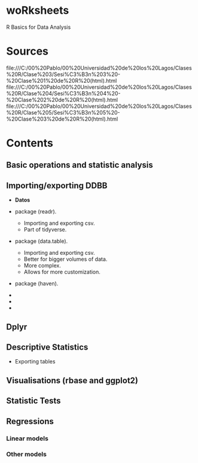 # woRksheets
R Basics for Data Analysis

# Sources

file:///C:/00%20Pablo/00%20Universidad%20de%20los%20Lagos/Clases%20R/Clase%203/Sesi%C3%B3n%203%20-%20Clase%201%20de%20R%20(html).html
file:///C:/00%20Pablo/00%20Universidad%20de%20los%20Lagos/Clases%20R/Clase%204/Sesi%C3%B3n%204%20-%20Clase%202%20de%20R%20(html).html
file:///C:/00%20Pablo/00%20Universidad%20de%20los%20Lagos/Clases%20R/Clase%205/Sesi%C3%B3n%205%20-%20Clase%203%20de%20R%20(html).html

# Contents

## Basic operations and statistic analysis

## Importing/exporting DDBB 
* **Datos**
* package (readr).
  * Importing and exporting csv.
  * Part of tidyverse.
* package (data.table).
  * Importing and exporting csv.
  * Better for bigger volumes of data.
  * More complex.
  * Allows for more customization.
 * package (haven).



 * 
 * 
  * 

## Dplyr
## Descriptive Statistics
* Exporting tables

## Visualisations (rbase and ggplot2)
## Statistic Tests
## Regressions
### Linear models
### Other models

## 
## 
## 
## 
## 
## 
## 
## 



